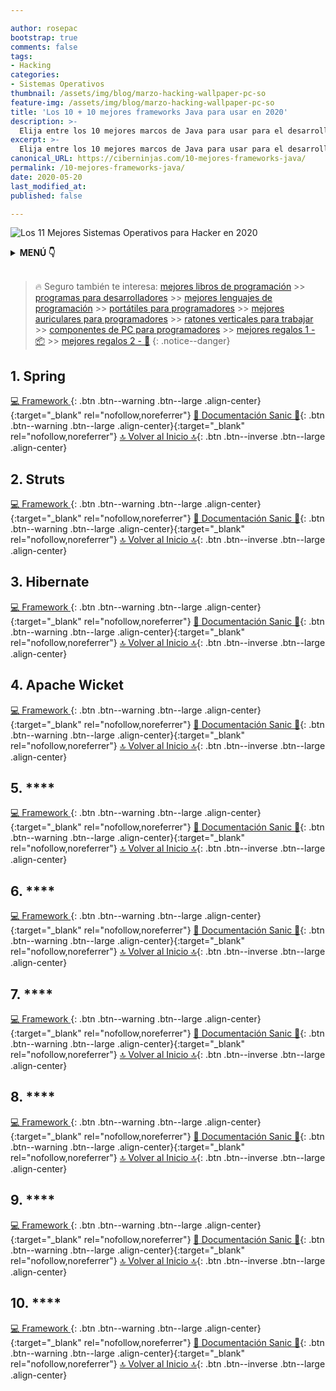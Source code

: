 ```yaml
---

author: rosepac
bootstrap: true
comments: false
tags:
- Hacking
categories:
- Sistemas Operativos
thumbnail: /assets/img/blog/marzo-hacking-wallpaper-pc-so
feature-img: /assets/img/blog/marzo-hacking-wallpaper-pc-so
title: 'Los 10 + 10 mejores frameworks Java para usar en 2020'
description: >-
  Elija entre los 10 mejores marcos de Java para usar para el desarrollo web en 2020.
excerpt: >-
  Elija entre los 10 mejores marcos de Java para usar para el desarrollo web en 2020.
canonical_URL: https://ciberninjas.com/10-mejores-frameworks-java/
permalink: /10-mejores-frameworks-java/
date: 2020-05-20
last_modified_at: 
published: false

---
```


![Los 11 Mejores Sistemas Operativos para Hacker en 2020](/assets/img/blog/marzo-hacking-wallpaper-pc-so "Los 11 Mejores Sistemas Operativos para Hacker en 2020")

<!-- [CONTENIDO INTRODUCCION](https://hackr.io/blog/java-frameworks) -->

<details>
<summary><strong>MENÚ 👇</strong><span><a name="menu"></a></span></summary>
<nav class="menu">
  <ol>
    <li><a href="/10-mejores-frameworks-java/#1-spring"></a></li>
    <li><a href="/10-mejores-frameworks-java/"></a></li>
    <li><a href="/10-mejores-frameworks-java/"></a></li>
    <li><a href="/10-mejores-frameworks-java/"></a></li>
    <li><a href="/10-mejores-frameworks-java/"></a></li>
    <li><a href="/10-mejores-frameworks-java/"></a></li>
    <li><a href="/10-mejores-frameworks-java/"></a></li>
    <li><a href="/10-mejores-frameworks-java/"></a></li>
    <li><a href="/10-mejores-frameworks-java/"></a></li>
    <li><a href="/10-mejores-frameworks-java/"></a></li>
  </ol>
</nav>
</details>
<br />

> 🔥 Seguro también te interesa: [mejores libros de programación](/programar/) >> [programas para desarrolladores](/mejores-sistemas-operativos-para-hackear/) >> [mejores lenguajes de programación](/15-mejores-lenguajes-programacion/) >> [portátiles para programadores]() >> [mejores auriculares para programadores](/auriculares-dise%C3%B1o/) >> [ratones verticales para trabajar](/teclados-ratones-dise%C3%B1o/) >> [componentes de PC para programadores](/ordenadores-componentes/) >> [mejores regalos 1 - 📦](/black-friday-amazon/) >> [mejores regalos 2 - 🎁](/prime-day-amazon/)
{: .notice--danger}

## 1. **Spring**

<!-- contenido -->
[💻 Framework ](){: .btn .btn--warning .btn--large .align-center}{:target="_blank" rel="nofollow,noreferrer"}
[📑 Documentación Sanic 🐍](){: .btn .btn--warning .btn--large .align-center}{:target="_blank" rel="nofollow,noreferrer"}
[🔝 Volver al Inicio 🔝](/10-mejores-frameworks-java/#page-title){: .btn .btn--inverse .btn--large .align-center}

## 2. **Struts**

<!-- contenido -->
[💻 Framework ](){: .btn .btn--warning .btn--large .align-center}{:target="_blank" rel="nofollow,noreferrer"}
[📑 Documentación Sanic 🐍](){: .btn .btn--warning .btn--large .align-center}{:target="_blank" rel="nofollow,noreferrer"}
[🔝 Volver al Inicio 🔝](/10-mejores-frameworks-java/#page-title){: .btn .btn--inverse .btn--large .align-center}

## 3. **Hibernate**
<!-- contenido -->
[💻 Framework ](){: .btn .btn--warning .btn--large .align-center}{:target="_blank" rel="nofollow,noreferrer"}
[📑 Documentación Sanic 🐍](){: .btn .btn--warning .btn--large .align-center}{:target="_blank" rel="nofollow,noreferrer"}
[🔝 Volver al Inicio 🔝](/10-mejores-frameworks-java/#page-title){: .btn .btn--inverse .btn--large .align-center}

## 4. **Apache Wicket**
<!-- contenido -->
[💻 Framework ](){: .btn .btn--warning .btn--large .align-center}{:target="_blank" rel="nofollow,noreferrer"}
[📑 Documentación Sanic 🐍](){: .btn .btn--warning .btn--large .align-center}{:target="_blank" rel="nofollow,noreferrer"}
[🔝 Volver al Inicio 🔝](/10-mejores-frameworks-java/#page-title){: .btn .btn--inverse .btn--large .align-center}

## 5. ****
<!-- contenido -->
[💻 Framework ](){: .btn .btn--warning .btn--large .align-center}{:target="_blank" rel="nofollow,noreferrer"}
[📑 Documentación Sanic 🐍](){: .btn .btn--warning .btn--large .align-center}{:target="_blank" rel="nofollow,noreferrer"}
[🔝 Volver al Inicio 🔝](/10-mejores-frameworks-java/#page-title){: .btn .btn--inverse .btn--large .align-center}

## 6. ****
<!-- contenido -->
[💻 Framework ](){: .btn .btn--warning .btn--large .align-center}{:target="_blank" rel="nofollow,noreferrer"}
[📑 Documentación Sanic 🐍](){: .btn .btn--warning .btn--large .align-center}{:target="_blank" rel="nofollow,noreferrer"}
[🔝 Volver al Inicio 🔝](/10-mejores-frameworks-java/#page-title){: .btn .btn--inverse .btn--large .align-center}

## 7. ****
<!-- contenido -->
[💻 Framework ](){: .btn .btn--warning .btn--large .align-center}{:target="_blank" rel="nofollow,noreferrer"}
[📑 Documentación Sanic 🐍](){: .btn .btn--warning .btn--large .align-center}{:target="_blank" rel="nofollow,noreferrer"}
[🔝 Volver al Inicio 🔝](/10-mejores-frameworks-java/#page-title){: .btn .btn--inverse .btn--large .align-center}

## 8. ****
<!-- contenido -->
[💻 Framework ](){: .btn .btn--warning .btn--large .align-center}{:target="_blank" rel="nofollow,noreferrer"}
[📑 Documentación Sanic 🐍](){: .btn .btn--warning .btn--large .align-center}{:target="_blank" rel="nofollow,noreferrer"}
[🔝 Volver al Inicio 🔝](/10-mejores-frameworks-java/#page-title){: .btn .btn--inverse .btn--large .align-center}

## 9. ****
<!-- contenido -->
[💻 Framework ](){: .btn .btn--warning .btn--large .align-center}{:target="_blank" rel="nofollow,noreferrer"}
[📑 Documentación Sanic 🐍](){: .btn .btn--warning .btn--large .align-center}{:target="_blank" rel="nofollow,noreferrer"}
[🔝 Volver al Inicio 🔝](/10-mejores-frameworks-java/#page-title){: .btn .btn--inverse .btn--large .align-center}

## 10. ****
<!-- contenido -->
[💻 Framework ](){: .btn .btn--warning .btn--large .align-center}{:target="_blank" rel="nofollow,noreferrer"}
[📑 Documentación Sanic 🐍](){: .btn .btn--warning .btn--large .align-center}{:target="_blank" rel="nofollow,noreferrer"}
[🔝 Volver al Inicio 🔝](/10-mejores-frameworks-java/#page-title){: .btn .btn--inverse .btn--large .align-center}
